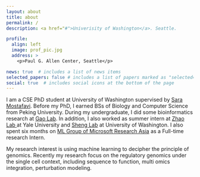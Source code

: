 ```yaml
---
layout: about
title: about
permalink: /
description: <a href="#">Univerisity of Washington</a>. Seattle.

profile:
  align: left
  image: prof_pic.jpg
  address: >
    <p>Paul G. Allen Center, Seattle</p>

news: true  # includes a list of news items
selected_papers: false # includes a list of papers marked as "selected={true}"
social: true  # includes social icons at the bottom of the page
---
```


I am a CSE PhD student at University of Washington supervised by [Sara Mostafavi](http://saramostafavi.github.io). Before my PhD, I earned BSs of Biology and Computer Science from Peking University. During my undergraduate, I did some bioinformatics research at [Gao Lab](http://www.gao-lab.org/index.php/en/home/). In addition, I also worked as summer intern at [Zhao Lab ](http://zhaocenter.org) at Yale University and [Sheng Lab](https://homes.cs.washington.edu/~swang/) at University of Washington. I also spent six months on [ML Group of Microsoft Research Asia](https://www.microsoft.com/en-us/research/group/machine-learning-research-group/) as a Full-time research Intern. 


My research interest is using machine learning to decipher the principle of genomics. Recently my research focus on the regulatory genomics under the single cell context, including sequence to function, multi omics integration, perturbation modeling. 

<!-- 
Tell the world about yourself. Link to your favorite [subreddit](http://reddit.com). You can put a picture in, too. The code is already in, just name your picture `prof_pic.jpg` and put it in the `img/` folder. -->

<!-- Put your address / P.O. box / other info right below your picture. You can also disable any these elements by editing `profile` property of the YAML header of your `_pages/about.md`. Edit `_bibliography/papers.bib` and Jekyll will render your [publications page](/al-folio/publications/) automatically. -->

<!-- Link to your social media connections, too. This theme is set up to use [Font Awesome icons](http://fortawesome.github.io/Font-Awesome/) and [Academicons](https://jpswalsh.github.io/academicons/), like the ones below. Add your Facebook, Twitter, LinkedIn, Google Scholar, or just disable all of them. -->
